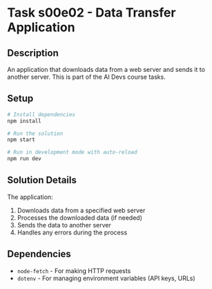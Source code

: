 # Task s00e02 - Data Transfer Application

## Description
An application that downloads data from a web server and sends it to another server. This is part of the AI Devs course tasks.

## Setup
```bash
# Install dependencies
npm install

# Run the solution
npm start

# Run in development mode with auto-reload
npm run dev
```

## Solution Details
The application:
1. Downloads data from a specified web server
2. Processes the downloaded data (if needed)
3. Sends the data to another server
4. Handles any errors during the process

## Dependencies
- `node-fetch` - For making HTTP requests
- `dotenv` - For managing environment variables (API keys, URLs) 